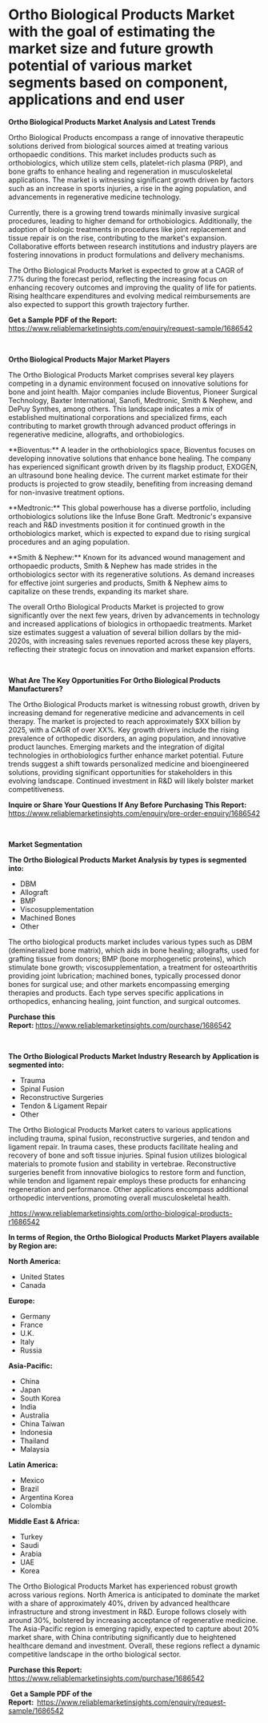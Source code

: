 <p><h1>Ortho Biological Products Market with the goal of estimating the market size and future growth potential of various market segments based on component, applications and end user</h1></p><p><strong>Ortho Biological Products Market Analysis and Latest Trends</strong></p>
<p><p>Ortho Biological Products encompass a range of innovative therapeutic solutions derived from biological sources aimed at treating various orthopaedic conditions. This market includes products such as orthobiologics, which utilize stem cells, platelet-rich plasma (PRP), and bone grafts to enhance healing and regeneration in musculoskeletal applications. The market is witnessing significant growth driven by factors such as an increase in sports injuries, a rise in the aging population, and advancements in regenerative medicine technology.</p><p>Currently, there is a growing trend towards minimally invasive surgical procedures, leading to higher demand for orthobiologics. Additionally, the adoption of biologic treatments in procedures like joint replacement and tissue repair is on the rise, contributing to the market's expansion. Collaborative efforts between research institutions and industry players are fostering innovations in product formulations and delivery mechanisms.</p><p>The Ortho Biological Products Market is expected to grow at a CAGR of 7.7% during the forecast period, reflecting the increasing focus on enhancing recovery outcomes and improving the quality of life for patients. Rising healthcare expenditures and evolving medical reimbursements are also expected to support this growth trajectory further.</p></p>
<p><strong>Get a Sample PDF of the Report:&nbsp;</strong> <a href="https://www.reliablemarketinsights.com/enquiry/request-sample/1686542?utm_campaign=2193&utm_medium=2&utm_source=Github&utm_content=ia&utm_term=19042025&utm_id=ortho-biological-products">https://www.reliablemarketinsights.com/enquiry/request-sample/1686542</a></p>
<p>&nbsp;</p>
<p><strong>Ortho Biological Products Major Market Players</strong></p>
<p><p>The Ortho Biological Products Market comprises several key players competing in a dynamic environment focused on innovative solutions for bone and joint health. Major companies include Bioventus, Pioneer Surgical Technology, Baxter International, Sanofi, Medtronic, Smith & Nephew, and DePuy Synthes, among others. This landscape indicates a mix of established multinational corporations and specialized firms, each contributing to market growth through advanced product offerings in regenerative medicine, allografts, and orthobiologics.</p><p>**Bioventus:** A leader in the orthobiologics space, Bioventus focuses on developing innovative solutions that enhance bone healing. The company has experienced significant growth driven by its flagship product, EXOGEN, an ultrasound bone healing device. The current market estimate for their products is projected to grow steadily, benefiting from increasing demand for non-invasive treatment options.</p><p>**Medtronic:** This global powerhouse has a diverse portfolio, including orthobiologics solutions like the Infuse Bone Graft. Medtronic's expansive reach and R&D investments position it for continued growth in the orthobiologics market, which is expected to expand due to rising surgical procedures and an aging population.</p><p>**Smith & Nephew:** Known for its advanced wound management and orthopaedic products, Smith & Nephew has made strides in the orthobiologics sector with its regenerative solutions. As demand increases for effective joint surgeries and products, Smith & Nephew aims to capitalize on these trends, expanding its market share.</p><p>The overall Ortho Biological Products Market is projected to grow significantly over the next few years, driven by advancements in technology and increased applications of biologics in orthopaedic treatments. Market size estimates suggest a valuation of several billion dollars by the mid-2020s, with increasing sales revenues reported across these key players, reflecting their strategic focus on innovation and market expansion efforts.</p></p>
<p>&nbsp;</p>
<p><strong>What Are The Key Opportunities For Ortho Biological Products Manufacturers?</strong></p>
<p><p>The Ortho Biological Products market is witnessing robust growth, driven by increasing demand for regenerative medicine and advancements in cell therapy. The market is projected to reach approximately $XX billion by 2025, with a CAGR of over XX%. Key growth drivers include the rising prevalence of orthopedic disorders, an aging population, and innovative product launches. Emerging markets and the integration of digital technologies in orthobiologics further enhance market potential. Future trends suggest a shift towards personalized medicine and bioengineered solutions, providing significant opportunities for stakeholders in this evolving landscape. Continued investment in R&D will likely bolster market competitiveness.</p></p>
<p><strong>Inquire or Share Your Questions If Any Before Purchasing This Report:</strong> <a href="https://www.reliablemarketinsights.com/enquiry/pre-order-enquiry/1686542?utm_campaign=2193&utm_medium=2&utm_source=Github&utm_content=ia&utm_term=19042025&utm_id=ortho-biological-products">https://www.reliablemarketinsights.com/enquiry/pre-order-enquiry/1686542</a></p>
<p>&nbsp;</p>
<p><strong>Market Segmentation</strong></p>
<p><strong>The Ortho Biological Products Market Analysis by types is segmented into:</strong></p>
<p><ul><li>DBM</li><li>Allograft</li><li>BMP</li><li>Viscosupplementation</li><li>Machined Bones</li><li>Other</li></ul></p>
<p><p>The ortho biological products market includes various types such as DBM (demineralized bone matrix), which aids in bone healing; allografts, used for grafting tissue from donors; BMP (bone morphogenetic proteins), which stimulate bone growth; viscosupplementation, a treatment for osteoarthritis providing joint lubrication; machined bones, typically processed donor bones for surgical use; and other markets encompassing emerging therapies and products. Each type serves specific applications in orthopedics, enhancing healing, joint function, and surgical outcomes.</p></p>
<p><strong>Purchase this Report:&nbsp;</strong><a href="https://www.reliablemarketinsights.com/purchase/1686542?utm_campaign=2193&utm_medium=2&utm_source=Github&utm_content=ia&utm_term=19042025&utm_id=ortho-biological-products">https://www.reliablemarketinsights.com/purchase/1686542</a></p>
<p>&nbsp;</p>
<p><strong>The Ortho Biological Products Market Industry Research by Application is segmented into:</strong></p>
<p><ul><li>Trauma</li><li>Spinal Fusion</li><li>Reconstructive Surgeries</li><li>Tendon & Ligament Repair</li><li>Other</li></ul></p>
<p><p>The Ortho Biological Products Market caters to various applications including trauma, spinal fusion, reconstructive surgeries, and tendon and ligament repair. In trauma cases, these products facilitate healing and recovery of bone and soft tissue injuries. Spinal fusion utilizes biological materials to promote fusion and stability in vertebrae. Reconstructive surgeries benefit from innovative biologics to restore form and function, while tendon and ligament repair employs these products for enhancing regeneration and performance. Other applications encompass additional orthopedic interventions, promoting overall musculoskeletal health.</p></p>
<p><a href="https://www.reliablemarketinsights.com/ortho-biological-products-r1686542?utm_campaign=2193&utm_medium=2&utm_source=Github&utm_content=ia&utm_term=19042025&utm_id=ortho-biological-products">&nbsp;https://www.reliablemarketinsights.com/ortho-biological-products-r1686542</a></p>
<p><strong>In terms of Region, the Ortho Biological Products Market Players available by Region are:</strong></p>
<p>
    <p> <strong> North America: </strong>
        <ul>
            <li>United States</li>
            <li>Canada</li>
        </ul>
        </p> 
    <p> <strong> Europe: </strong>
        <ul>
            <li>Germany</li>
            <li>France</li>
            <li>U.K.</li>
            <li>Italy</li>
            <li>Russia</li>
        </ul>
        </p> 
    <p> <strong> Asia-Pacific: </strong>
        <ul>
            <li>China</li>
            <li>Japan</li>
            <li>South Korea</li>
            <li>India</li>
            <li>Australia</li>
            <li>China Taiwan</li>
            <li>Indonesia</li>
            <li>Thailand</li>
            <li>Malaysia</li>
        </ul>
        </p> 
    <p> <strong> Latin America: </strong>
        <ul>
            <li>Mexico</li>
            <li>Brazil</li>
            <li>Argentina Korea</li>
            <li>Colombia</li>
        </ul>
        </p> 
    <p> <strong> Middle East & Africa: </strong>
        <ul>
            <li>Turkey</li>
            <li>Saudi</li>
            <li>Arabia</li>
            <li>UAE</li>
            <li>Korea</li>
        </ul>
    </p>
    </p>
<p><p>The Ortho Biological Products Market has experienced robust growth across various regions. North America is anticipated to dominate the market with a share of approximately 40%, driven by advanced healthcare infrastructure and strong investment in R&D. Europe follows closely with around 30%, bolstered by increasing acceptance of regenerative medicine. The Asia-Pacific region is emerging rapidly, expected to capture about 20% market share, with China contributing significantly due to heightened healthcare demand and investment. Overall, these regions reflect a dynamic competitive landscape in the ortho biological sector.</p></p>
<p><strong>Purchase this Report: </strong><a href="https://www.reliablemarketinsights.com/purchase/1686542?utm_campaign=2193&utm_medium=2&utm_source=Github&utm_content=ia&utm_term=19042025&utm_id=ortho-biological-products">https://www.reliablemarketinsights.com/purchase/1686542</a></p>
<p>&nbsp;<strong>Get a Sample PDF of the Report:&nbsp;&nbsp;</strong><a href="https://www.reliablemarketinsights.com/enquiry/request-sample/1686542?utm_campaign=2193&utm_medium=2&utm_source=Github&utm_content=ia&utm_term=19042025&utm_id=ortho-biological-products">https://www.reliablemarketinsights.com/enquiry/request-sample/1686542</a></p>
<p><strong></strong></p>
<p><p></p><p></p><p></p></p>